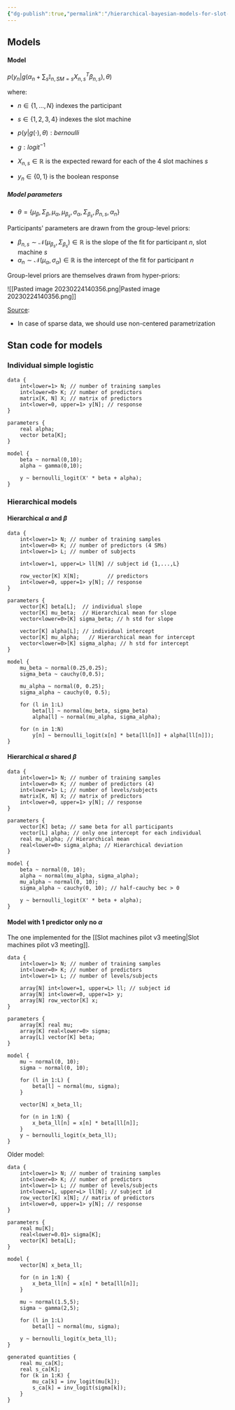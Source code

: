 ```yaml
---
{"dg-publish":true,"permalink":"/hierarchical-bayesian-models-for-slot-machines/","created":"","updated":""}
---
```



## Models

#### Model

$p\left(y_n|g\left(\alpha_n + \sum_s\mathbb{I}_{n,SM=s}{X}_{n,s}^T {\beta}_{n,s}\right),\theta\right)$

where:
- $n\in\{1,...,N\}$ indexes the participant
- $s\in\{1,2,3,4\}$ indexes the slot machine

- $p(y|g(\cdot),\theta): bernoulli$
- $g: logit^{-1}$

- ${X}_{n,s}\in\mathbb{R}$ is the expected reward for each of the 4 slot machines $s$
- $y_n\in\{0,1\}$ is the boolean response 

##### Model parameters

- $\theta=\{\mu_\beta, \Sigma_\beta, \mu_\alpha, \mu_{\beta_s}, \sigma_\alpha, \Sigma_{\beta_s}, \beta_{n,s}, \alpha_n\}$

Participants' parameters are drawn from the group-level priors:
- $\beta_{n,s} \sim \mathcal{N}\left(\mu_{\beta_s}, \Sigma_{\beta_s}\right)\in\mathbb{R}$ is the slope of the fit for participant $n$, slot machine $s$
- $\alpha_n \sim \mathcal{N}\left(\mu_\alpha, \sigma_\alpha\right)\in\mathbb{R}$ is the intercept of the fit for participant $n$

Group-level priors are themselves drawn from hyper-priors:




![[Pasted image 20230224140356.png\|Pasted image 20230224140356.png]]

[Source](https://www.youtube.com/watch?v=uSjsJg8fcwY):
- In case of sparse data, we should use non-centered parametrization

## Stan code for models

### Individual simple logistic

```
data {
	int<lower=1> N; // number of training samples
	int<lower=0> K; // number of predictors
	matrix[K, N] X; // matrix of predictors
	int<lower=0, upper=1> y[N]; // response
}

parameters {
	real alpha;
	vector beta[K];
}

model {
	beta ~ normal(0,10);
	alpha ~ gamma(0,10);

	y ~ bernoulli_logit(X' * beta + alpha);
}
```

### Hierarchical models

#### Hierarchical $\alpha$ and $\beta$

```
data {
	int<lower=1> N; // number of training samples
	int<lower=0> K; // number of predictors (4 SMs)
	int<lower=1> L; // number of subjects
	
	int<lower=1, upper=L> ll[N] // subject id {1,...,L}
	
	row_vector[K] X[N];         // predictors
	int<lower=0, upper=1> y[N]; // response
}

parameters {
	vector[K] beta[L];  // individual slope
	vector[K] mu_beta;  // Hierarchical mean for slope
	vector<lower=0>[K] sigma_beta; // h std for slope
	
	vector[K] alpha[L]; // individual intercept
	vector[K] mu_alpha;   // Hierarchical mean for intercept
	vector<lower=0>[K] sigma_alpha; // h std for intercept
}

model {
	mu_beta ~ normal(0.25,0.25);
	sigma_beta ~ cauchy(0,0.5);
		
	mu_alpha ~ normal(0, 0.25);
	sigma_alpha ~ cauchy(0, 0.5);
	
	for (l in 1:L)
		beta[l] ~ normal(mu_beta, sigma_beta)
		alpha[l] ~ normal(mu_alpha, sigma_alpha);
	
	for (n in 1:N)
		y[n] ~ bernoulli_logit(x[n] * beta[ll[n]] + alpha[ll[n]]);
}
```

#### Hierarchical $\alpha$ shared $\beta$

```
data {
	int<lower=1> N; // number of training samples
	int<lower=0> K; // number of predictors (4)
	int<lower=1> L; // number of levels/subjects
	matrix[K, N] X; // matrix of predictors
	int<lower=0, upper=1> y[N]; // response
}

parameters {
	vector[K] beta; // same beta for all participants
	vector[L] alpha; // only one intercept for each individual
	real mu_alpha; // Hierarchical mean
	real<lower=0> sigma_alpha; // Hierarchical deviation
}

model {
	beta ~ normal(0, 10);
	alpha ~ normal(mu_alpha, sigma_alpha);
	mu_alpha ~ normal(0, 10);
	sigma_alpha ~ cauchy(0, 10); // half-cauchy bec > 0

	y ~ bernoulli_logit(X' * beta + alpha);
}
```

#### Model with 1 predictor only no $\alpha$

The one implemented for the [[Slot machines pilot v3 meeting\|Slot machines pilot v3 meeting]].

```
data {
	int<lower=1> N; // number of training samples
	int<lower=0> K; // number of predictors
	int<lower=1> L; // number of levels/subjects
	
	array[N] int<lower=1, upper=L> ll; // subject id
	array[N] int<lower=0, upper=1> y;
	array[N] row_vector[K] x;
}

parameters {
	array[K] real mu;
	array[K] real<lower=0> sigma;
	array[L] vector[K] beta;
}

model {
	mu ~ normal(0, 10);
	sigma ~ normal(0, 10);
	
	for (l in 1:L) {
		beta[l] ~ normal(mu, sigma);
	}
	
	vector[N] x_beta_ll;
	
	for (n in 1:N) {
		x_beta_ll[n] = x[n] * beta[ll[n]];
	}
	y ~ bernoulli_logit(x_beta_ll);
}

```

Older model:

```
data {
	int<lower=1> N; // number of training samples
	int<lower=0> K; // number of predictors
	int<lower=1> L; // number of levels/subjects
	int<lower=1, upper=L> ll[N]; // subject id
	row_vector[K] x[N]; // matrix of predictors
	int<lower=0, upper=1> y[N]; // response
}

parameters {
	real mu[K];
	real<lower=0.01> sigma[K];
	vector[K] beta[L];
}

model {
	vector[N] x_beta_ll;
	
	for (n in 1:N) {
		x_beta_ll[n] = x[n] * beta[ll[n]];
	}
	
	mu ~ normal(1.5,5);
	sigma ~ gamma(2,5);
	
	for (l in 1:L)
		beta[l] ~ normal(mu, sigma);
	
	y ~ bernoulli_logit(x_beta_ll);
}

generated quantities {
	real mu_ca[K];
	real s_ca[K];
	for (k in 1:K) {
		mu_ca[k] = inv_logit(mu[k]);
		s_ca[k] = inv_logit(sigma[k]);
	}
}
```